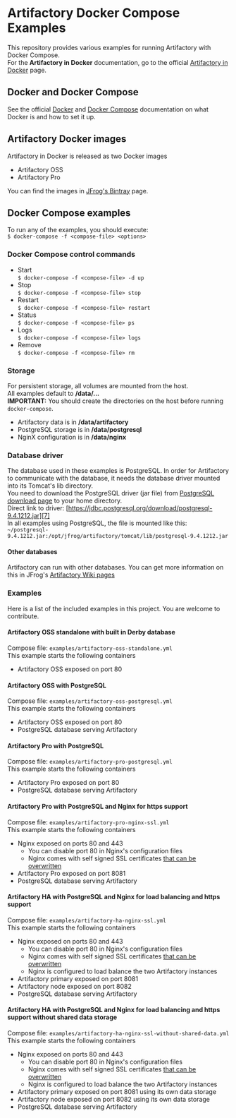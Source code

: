 # Artifactory Docker Compose Examples
This repository provides various examples for running Artifactory with Docker Compose.  
For the **Artifactory in Docker** documentation, go to the official [Artifactory in Docker][1] page.

## Docker and Docker Compose
See the official [Docker][2] and [Docker Compose][3] documentation on what Docker is and how to set it up.  
 
## Artifactory Docker images
Artifactory in Docker is released as two Docker images
- Artifactory OSS
- Artifactory Pro

You can find the images in [JFrog's Bintray][5] page.
 
## Docker Compose examples
To run any of the examples, you should execute:  
`$ docker-compose -f <compose-file> <options>`

### Docker Compose control commands
- Start  
`$ docker-compose -f <compose-file> -d up`
- Stop  
`$ docker-compose -f <compose-file> stop`
- Restart  
`$ docker-compose -f <compose-file> restart`
- Status  
`$ docker-compose -f <compose-file> ps`
- Logs  
`$ docker-compose -f <compose-file> logs`
- Remove  
`$ docker-compose -f <compose-file> rm`
 
 
### Storage
For persistent storage, all volumes are mounted from the host.  
All examples default to **/data/...**  
**IMPORTANT:** You should create the directories on the host before running `docker-compose`.
- Artifactory data is in **/data/artifactory**
- PostgreSQL storage is in **/data/postgresql**
- NginX configuration is in **/data/nginx**

### Database driver
The database used in these examples is PostgreSQL. In order for Artifactory to communicate with the database, it needs the
database driver mounted into its Tomcat's lib directory.  
You need to download the PostgreSQL driver (jar file) from [PostgreSQL download page][6] to your home directory.  
Direct link to driver: [https://jdbc.postgresql.org/download/postgresql-9.4.1212.jar][7]  
In all examples using PostgreSQL, the file is mounted like this:  
`~/postgresql-9.4.1212.jar:/opt/jfrog/artifactory/tomcat/lib/postgresql-9.4.1212.jar`

#### Other databases
Artifactory can run with other databases. You can get more information on this in JFrog's [Artifactory Wiki pages][8]

### Examples
Here is a list of the included examples in this project. You are welcome to contribute.

#### Artifactory OSS standalone with built in Derby database
Compose file: `examples/artifactory-oss-standalone.yml`  
This example starts the following containers

- Artifactory OSS exposed on port 80  


#### Artifactory OSS with PostgreSQL
Compose file: `examples/artifactory-oss-postgresql.yml`  
This example starts the following containers

- Artifactory OSS exposed on port 80
- PostgreSQL database serving Artifactory   


#### Artifactory Pro with PostgreSQL 
Compose file: `examples/artifactory-pro-postgresql.yml`  
This example starts the following containers

- Artifactory Pro exposed on port 80
- PostgreSQL database serving Artifactory   


#### Artifactory Pro with PostgreSQL and Nginx for https support
Compose file: `examples/artifactory-pro-nginx-ssl.yml`  
This example starts the following containers

- Nginx exposed on ports 80 and 443
  - You can disable port 80 in Nginx's configuration files
  - Nginx comes with self signed SSL certificates [that can be overwritten][9]
- Artifactory Pro exposed on port 8081
- PostgreSQL database serving Artifactory   


#### Artifactory HA with PostgreSQL and Nginx for load balancing and https support
Compose file: `examples/artifactory-ha-nginx-ssl.yml`  
This example starts the following containers

- Nginx exposed on ports 80 and 443
  - You can disable port 80 in Nginx's configuration files
  - Nginx comes with self signed SSL certificates [that can be overwritten][9]
  - Nginx is configured to load balance the two Artifactory instances
- Artifactory primary exposed on port 8081
- Artifactory node exposed on port 8082
- PostgreSQL database serving Artifactory   


#### Artifactory HA with PostgreSQL and Nginx for load balancing and https support without shared data storage
Compose file: `examples/artifactory-ha-nginx-ssl-without-shared-data.yml`  
This example starts the following containers

- Nginx exposed on ports 80 and 443
  - You can disable port 80 in Nginx's configuration files
  - Nginx comes with self signed SSL certificates [that can be overwritten][9]
  - Nginx is configured to load balance the two Artifactory instances
- Artifactory primary exposed on port 8081 using its own data storage
- Artifactory node exposed on port 8082 using its own data storage
- PostgreSQL database serving Artifactory  





[1]: https://www.jfrog.com/confluence/display/RTF/Running+with+Docker
[2]: https://docs.docker.com/
[3]: https://docs.docker.com/compose/overview/
[4]: https://www.jfrog.com
[5]: https://bintray.com/jfrog
[6]: https://jdbc.postgresql.org/download.html
[7]: https://jdbc.postgresql.org/download/postgresql-9.4.1212.jar
[8]: https://www.jfrog.com/confluence/display/RTF/Welcome+to+Artifactory
[9]: NginxSSL.md